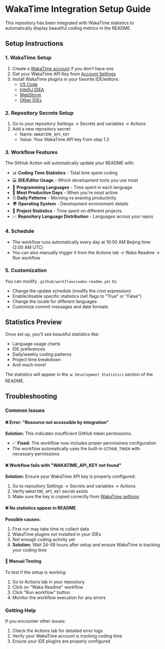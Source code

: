 # WakaTime Integration Setup Guide

This repository has been integrated with WakaTime statistics to automatically display beautiful coding metrics in the README.

## Setup Instructions

### 1. WakaTime Setup
1. Create a [WakaTime account](https://wakatime.com) if you don't have one
2. Get your WakaTime API Key from [Account Settings](https://wakatime.com/settings/account)
3. Install WakaTime plugins in your favorite IDE/editors:
   - [VS Code](https://wakatime.com/vs-code)
   - [IntelliJ IDEA](https://wakatime.com/intellij-idea)
   - [WebStorm](https://wakatime.com/webstorm)
   - [Other IDEs](https://wakatime.com/plugins)

### 2. Repository Secrets Setup
1. Go to your repository Settings → Secrets and variables → Actions
2. Add a new repository secret:
   - Name: `WAKATIME_API_KEY`
   - Value: Your WakaTime API key from step 1.2

### 3. Workflow Features
The GitHub Action will automatically update your README with:
- 📊 **Coding Time Statistics** - Total time spent coding
- 💻 **IDE/Editor Usage** - Which development tools you use most
- 🔧 **Programming Languages** - Time spent in each language
- 📅 **Most Productive Days** - When you're most active
- ⏰ **Daily Patterns** - Morning vs evening productivity
- 🌍 **Operating System** - Development environment details
- 📁 **Project Statistics** - Time spent on different projects
- 📈 **Repository Language Distribution** - Languages across your repos

### 4. Schedule
- The workflow runs automatically every day at 10:00 AM Beijing time (2:00 AM UTC)
- You can also manually trigger it from the Actions tab → Waka Readme → Run workflow

### 5. Customization
You can modify `.github/workflows/waka-readme.yml` to:
- Change the update schedule (modify the cron expression)
- Enable/disable specific statistics (set flags to "True" or "False")
- Change the locale for different languages
- Customize commit messages and date formats

## Statistics Preview
Once set up, you'll see beautiful statistics like:
- Language usage charts
- IDE preferences
- Daily/weekly coding patterns  
- Project time breakdown
- And much more!

The statistics will appear in the `📊 Development Statistics` section of the README.

## Troubleshooting

### Common Issues

#### ❌ Error: "Resource not accessible by integration"
**Solution:** This indicates insufficient GitHub token permissions.
- ✅ **Fixed:** The workflow now includes proper permissions configuration
- The workflow automatically uses the built-in `GITHUB_TOKEN` with necessary permissions

#### ❌ Workflow fails with "WAKATIME_API_KEY not found"
**Solution:** Ensure your WakaTime API key is properly configured:
1. Go to repository Settings → Secrets and variables → Actions
2. Verify `WAKATIME_API_KEY` secret exists
3. Make sure the key is copied correctly from [WakaTime settings](https://wakatime.com/settings/account)

#### ❌ No statistics appear in README
**Possible causes:**
1. First run may take time to collect data
2. WakaTime plugins not installed in your IDEs
3. Not enough coding activity yet
4. **Solution:** Wait 24-48 hours after setup and ensure WakaTime is tracking your coding time

#### 🔄 Manual Testing
To test if the setup is working:
1. Go to Actions tab in your repository
2. Click on "Waka Readme" workflow
3. Click "Run workflow" button
4. Monitor the workflow execution for any errors

### Getting Help
If you encounter other issues:
1. Check the Actions tab for detailed error logs
2. Verify your WakaTime account is tracking coding time
3. Ensure your IDE plugins are properly configured